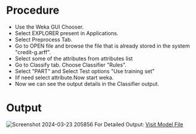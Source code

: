 # Procedure
- Use the Weka GUI Chooser.
- Select EXPLORER present in Applications. 
- Select Preprocess Tab. 
- Go to OPEN file and browse the file that is already stored in the system "credit-g.arff".
- Select some of the attributes from attributes list 
- Go to Classify tab. Choose Classifier "Rules". 
- Select "PART" and Select Test options "Use training set"
- Iif need select attribute.Now start weka.
- Now we can see the output details in the Classifier output.
# Output

![Screenshot 2024-03-23 205856](https://github.com/prabhasg03/Task-Codes/assets/121883587/16f9ee91-523b-4f9f-913b-2f6631721ee1)
For Detailed Output: [Visit Model File](https://github.com/prabhasg03/Task-Codes/tree/Data-Warehousing-and-Data-Mining/DWDM/Task%206/PART/part.model)
